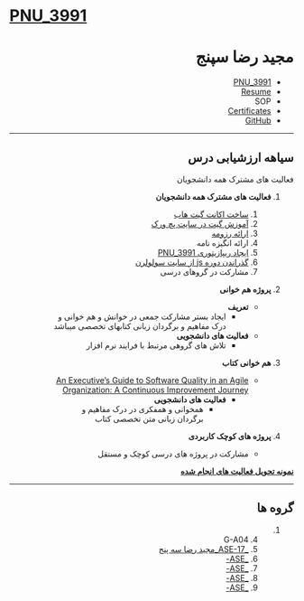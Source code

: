 # [PNU_3991](https://github.com/AliRazavi-edu/PNU_3991#TOC)

<div dir="rtl">

# مجید رضا سپنج
- [PNU_3991](https://github.com/MadjidSepanj/PNU_3991)
- [Resume](https://MadjidSepanj.github.io/Resume/) 
- SOP
- [Certificates](https://MadjidSepanj.github.io/Certificates/)
- [GitHub](https://github.com/MadjidSepanj)

--------------------------
## سیاهه ارزشیابی درس

 <summary>فعالیت های مشترک همه دانشجویان</summary>
    
1. **فعالیت های مشترک همه دانشجویان**
    1. [ساخت اکانت گیت هاب](https://github.com/MadjidSepanj)
    2. [آموزش گیت در سایت پچ ورک](http://jlord.us/patchwork/)
    3. [ارائه رزومه](https://MadjidSepanj.github.io/Resume/)
    4. ارائه انگیزه نامه
    5. [ایجاد ریپازیتوری PNU_3991](https://github.com/MadjidSepanj/PNU_3991/)
    6. [گذراندن دوره js از سایت سولولرن](https://MadjidSepanj.github.io/Certificates/)
    7. مشارکت در گروهای درسی


    
2. **پروژه هم خوانی**
      - **تعریف** 
          - ایجاد بستر مشارکت جمعی در خوانش و هم خوانی و درک مفاهیم و برگردان زبانی کتابهای تخصصی میباشد 
      - **فعالیت های دانشجویی** 
           - تلاش های گروهی مرتبط با فرایند نرم افزار

3. **هم خوانی کتاب**
    - [An Executive’s Guide to Software Quality in an Agile Organization: A Continuous Improvement Journey](http://library.lol/main/01157942A7F8B2FAAA9F6DB6F7F5C2A7) 
      - **فعالیت های دانشجویی** 
           - همخوانی و همفکری در درک مفاهیم و برگردان زبانی متن تخصصی کتاب

4. **پروژه های کوچک کاربردی**
    - مشارکت در پروژه های درسی کوچک و مستقل

[**نمونه تحویل فعالیت های انجام شده**](https://github.com/saharzeinivand/PNU_3991_AR/)

-------------------------

## گروه ها

<a name="G-A04"></a>
1. 4. G-A04
    1. [_ASE-17_مجید رضا سه پنج](https://github.com/AliRazavi-edu/PNU_3991/tree/master/_MSc/AdvancedSoftwareEngineering/1115026_01/17_%D9%85%D8%AC%D9%8A%D8%AF%D8%B1%D8%B6%D8%A7%20%D8%B3%D9%87%20%D9%BE%D9%86%D8%AC)    
    1. [_ASE-]()    
    1. [_ASE-]()    
    1. [_ASE-]()
    1. [_ASE-]()
</div>
